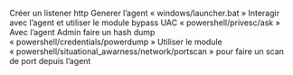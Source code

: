 Créer un listener http
Generer l’agent « windows/launcher.bat »
Interagir avec l’agent et utiliser le module bypass UAC « powershell/privesc/ask »
Avec l’agent Admin faire un hash dump « powershell/credentials/powerdump »
Utiliser le module « powershell/situational_awarness/network/portscan » pour faire un scan de port depuis l’agent
